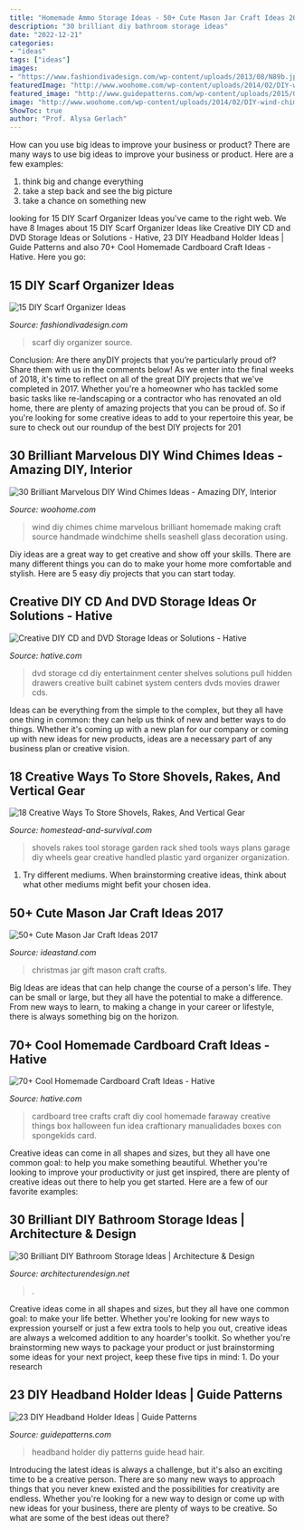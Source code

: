 ```yaml
---
title: "Homemade Ammo Storage Ideas - 50+ Cute Mason Jar Craft Ideas 2017"
description: "30 brilliant diy bathroom storage ideas"
date: "2022-12-21"
categories:
- "ideas"
tags: ["ideas"]
images:
- "https://www.fashiondivadesign.com/wp-content/uploads/2013/08/N89b.jpg"
featuredImage: "http://www.woohome.com/wp-content/uploads/2014/02/DIY-wind-chime-19.jpg"
featured_image: "http://www.guidepatterns.com/wp-content/uploads/2015/08/Headband-Holder.jpg"
image: "http://www.woohome.com/wp-content/uploads/2014/02/DIY-wind-chime-19.jpg"
ShowToc: true
author: "Prof. Alysa Gerlach"
---
```



How can you use big ideas to improve your business or product?
There are many ways to use big ideas to improve your business or product. Here are a few examples: 
1. think big and change everything
2. take a step back and see the big picture
3. take a chance on something new 

	

		
looking for 15 DIY Scarf Organizer Ideas you've came to the right web. We have 8 Images about 15 DIY Scarf Organizer Ideas like Creative DIY CD and DVD Storage Ideas or Solutions - Hative, 23 DIY Headband Holder Ideas | Guide Patterns and also 70+ Cool Homemade Cardboard Craft Ideas - Hative. Here you go:
		
    
## 15 DIY Scarf Organizer Ideas

<img loading=lazy src="https://www.fashiondivadesign.com/wp-content/uploads/2013/08/N89b.jpg" onerror="this.onerror=null;this.src='https://tse4.mm.bing.net/th?id=OIP.zryWZyf38Y9RVi4T3K0VLwHaLF&amp;pid=15.1';" alt="15 DIY Scarf Organizer Ideas">

_Source: fashiondivadesign.com_

>scarf diy organizer source. 

	

Conclusion: Are there anyDIY projects that you’re particularly proud of? Share them with us in the comments below!
As we enter into the final weeks of 2018, it's time to reflect on all of the great DIY projects that we've completed in 2017. Whether you're a homeowner who has tackled some basic tasks like re-landscaping or a contractor who has renovated an old home, there are plenty of amazing projects that you can be proud of. So if you're looking for some creative ideas to add to your repertoire this year, be sure to check out our roundup of the best DIY projects for 201
    
## 30 Brilliant Marvelous DIY Wind Chimes Ideas - Amazing DIY, Interior

<img loading=lazy src="http://www.woohome.com/wp-content/uploads/2014/02/DIY-wind-chime-19.jpg" onerror="this.onerror=null;this.src='https://tse3.mm.bing.net/th?id=OIP._DQWNm1bRYTNoS03qB7ZrgHaNP&amp;pid=15.1';" alt="30 Brilliant Marvelous DIY Wind Chimes Ideas - Amazing DIY, Interior">

_Source: woohome.com_

>wind diy chimes chime marvelous brilliant homemade making craft source handmade windchime shells seashell glass decoration using. 

	

Diy ideas are a great way to get creative and show off your skills. There are many different things you can do to make your home more comfortable and stylish. Here are 5 easy diy projects that you can start today.

    
## Creative DIY CD And DVD Storage Ideas Or Solutions - Hative

<img loading=lazy src="https://hative.com/wp-content/uploads/2015/02/cd-dvd-storage-ideas/13-cd-dvd-storage-ideas.jpg" onerror="this.onerror=null;this.src='https://tse3.mm.bing.net/th?id=OIP.x_yxPLWaxlAMbYDbajAvNgHaLF&amp;pid=15.1';" alt="Creative DIY CD and DVD Storage Ideas or Solutions - Hative">

_Source: hative.com_

>dvd storage cd diy entertainment center shelves solutions pull hidden drawers creative built cabinet system centers dvds movies drawer cds. 

	

Ideas can be everything from the simple to the complex, but they all have one thing in common: they can help us think of new and better ways to do things. Whether it's coming up with a new plan for our company or coming up with new ideas for new products, ideas are a necessary part of any business plan or creative vision.

    
## 18 Creative Ways To Store Shovels, Rakes, And Vertical Gear

<img loading=lazy src="http://homestead-and-survival.com/wp-content/uploads/2016/02/9-creative-ways-to-store-shovels-rakes-and-vetical-gear.jpg" onerror="this.onerror=null;this.src='https://tse4.mm.bing.net/th?id=OIP.G8hjpkWJzJdBy7PDbfsYqgHaLE&amp;pid=15.1';" alt="18 Creative Ways To Store Shovels, Rakes, And Vertical Gear">

_Source: homestead-and-survival.com_

>shovels rakes tool storage garden rack shed tools ways plans garage diy wheels gear creative handled plastic yard organizer organization. 

	

1. Try different mediums. When brainstorming creative ideas, think about what other mediums might befit your chosen idea.

    
## 50+ Cute Mason Jar Craft Ideas 2017

<img loading=lazy src="http://ideastand.com/wp-content/uploads/2014/02/mason-jar-crafts/christmas-food-gift-13.jpg" onerror="this.onerror=null;this.src='https://tse1.mm.bing.net/th?id=OIP.IOWvQxpGKOKAEkRgncZulQHaHa&amp;pid=15.1';" alt="50+ Cute Mason Jar Craft Ideas 2017">

_Source: ideastand.com_

>christmas jar gift mason craft crafts. 

	

Big Ideas are ideas that can help change the course of a person's life. They can be small or large, but they all have the potential to make a difference. From new ways to learn, to making a change in your career or lifestyle, there is always something big on the horizon.

    
## 70+ Cool Homemade Cardboard Craft Ideas - Hative

<img loading=lazy src="https://hative.com/wp-content/uploads/2014/04/cardboard-crafts/8-cardboard-faraway-tree.jpg" onerror="this.onerror=null;this.src='https://tse4.mm.bing.net/th?id=OIP.TVYu1wHsg8_a4nw5TLYsSAHaLV&amp;pid=15.1';" alt="70+ Cool Homemade Cardboard Craft Ideas - Hative">

_Source: hative.com_

>cardboard tree crafts craft diy cool homemade faraway creative things box halloween fun idea craftionary manualidades boxes con spongekids card. 

	

Creative ideas can come in all shapes and sizes, but they all have one common goal: to help you make something beautiful. Whether you're looking to improve your productivity or just get inspired, there are plenty of creative ideas out there to help you get started. Here are a few of our favorite examples: 

    
## 30 Brilliant DIY Bathroom Storage Ideas | Architecture &amp; Design

<img loading=lazy src="https://cdn.architecturendesign.net/wp-content/uploads/2014/08/diy-bathroom-storage-ideas-7.jpg" onerror="this.onerror=null;this.src='https://tse1.mm.bing.net/th?id=OIP.SWMV8u34vxFvanTNIgEJhQHaNK&amp;pid=15.1';" alt="30 Brilliant DIY Bathroom Storage Ideas | Architecture &amp; Design">

_Source: architecturendesign.net_

>. 

	

Creative ideas come in all shapes and sizes, but they all have one common goal: to make your life better. Whether you're looking for new ways to expression yourself or just a few extra tools to help you out, creative ideas are always a welcomed addition to any hoarder's toolkit. So whether you're brainstorming new ways to package your product or just brainstorming some ideas for your next project, keep these five tips in mind: 1. Do your research

    
## 23 DIY Headband Holder Ideas | Guide Patterns

<img loading=lazy src="http://www.guidepatterns.com/wp-content/uploads/2015/08/Headband-Holder.jpg" onerror="this.onerror=null;this.src='https://tse2.mm.bing.net/th?id=OIP.GgexMhUi7EJc28iQcMrvAwHaJ7&amp;pid=15.1';" alt="23 DIY Headband Holder Ideas | Guide Patterns">

_Source: guidepatterns.com_

>headband holder diy patterns guide head hair. 

	

Introducing the latest ideas is always a challenge, but it's also an exciting time to be a creative person. There are so many new ways to approach things that you never knew existed and the possibilities for creativity are endless. Whether you're looking for a new way to design or come up with new ideas for your business, there are plenty of ways to be creative. So what are some of the best ideas out there?

